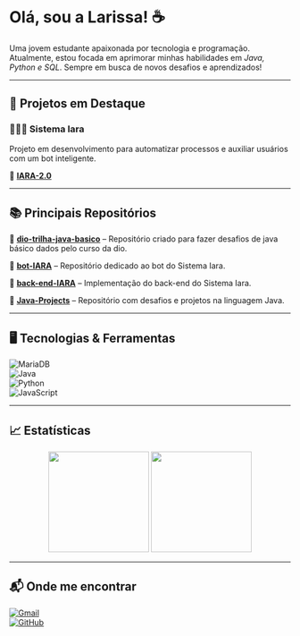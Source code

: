 # Olá, sou a Larissa! ☕  
Uma jovem estudante apaixonada por tecnologia e programação. Atualmente, estou focada em aprimorar minhas habilidades em *Java, Python e SQL*. Sempre em busca de novos desafios e aprendizados!  

---

## 🚀 Projetos em Destaque  

### 🧜🏾‍♀️ Sistema Iara  
Projeto em desenvolvimento para automatizar processos e auxiliar usuários com um bot inteligente.  

🔗 **[IARA-2.0](https://github.com/lari2806/IARA-2.0)**  

---

## 📚 Principais Repositórios  

📌 **[dio-trilha-java-basico](https://github.com/lari2806/dio-trilha-java-basico)** – Repositório criado para fazer desafios de java básico dados pelo curso da dio.  

📌 **[bot-IARA](https://github.com/lari2806/bot-IARA)** – Repositório dedicado ao bot do Sistema Iara.  

📌 **[back-end-IARA](https://github.com/lari2806/back-end-IARA)** – Implementação do back-end do Sistema Iara.  

📌 **[Java-Projects](https://github.com/lari2806/Java-Projects)** – Repositório com desafios e projetos na linguagem Java.  

---

## 🖥 Tecnologias & Ferramentas  

![MariaDB](https://img.shields.io/badge/MariaDB-01529E?style=for-the-badge&logo=mariadb&logoColor=white)  
![Java](https://img.shields.io/badge/java-%23ED8B00.svg?style=for-the-badge&logo=openjdk&logoColor=white)  
![Python](https://img.shields.io/badge/python-3670A0?style=for-the-badge&logo=python&logoColor=ffdd54)  
![JavaScript](https://img.shields.io/badge/JavaScript-F7DF1E?style=for-the-badge&logo=javascript&logoColor=black)  

---

## 📈 Estatísticas  

<div align="center">  
  <img height="180em" src="https://github-readme-stats.vercel.app/api?username=lari2806&show_icons=true&theme=dark"/>  
  <img height="180em" src="https://github-readme-stats.vercel.app/api/top-langs/?username=lari2806&layout=compact&theme=dark"/>  
</div>  

---

## 📬 Onde me encontrar  

[![Gmail](https://img.shields.io/badge/Gmail-333333?style=for-the-badge&logo=gmail&logoColor=red)](mailto:larissa.rfs28@gmail.com)  
[![GitHub](https://img.shields.io/badge/GitHub-100000?style=for-the-badge&logo=github&logoColor=white)](https://github.com/lari2806)
